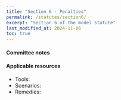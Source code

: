 ```yaml
---
title: "Section 6 - Penalties"
permalink: /statutes/section6/
excerpt: "Section 6 of the model statute"
last_modified_at: 2024-11-06
toc: true
---
```


#### Committee notes

#### Applicable resources
* Tools: 
* Scenarios: 
* Remedies: 
